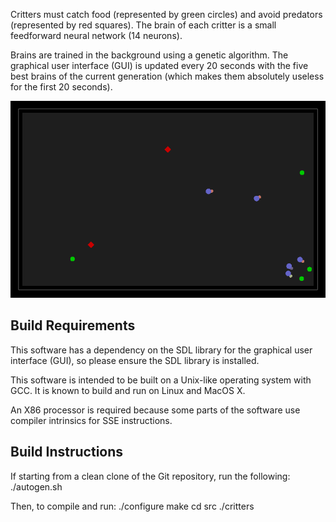 Critters must catch food (represented by green circles) and avoid predators
(represented by red squares). The brain of each critter is a small feedforward
neural network (14 neurons).

Brains are trained in the background using a genetic algorithm. The graphical
user interface (GUI) is updated every 20 seconds with the five best brains of
the current generation (which makes them absolutely useless for the first 20
seconds).

![Screenshot](https://raw.githubusercontent.com/phaubertin/critters/master/doc/screenshot.png)

Build Requirements
------------------

This software has a dependency on the SDL library for the graphical user
interface (GUI), so please ensure the SDL library is installed.

This software is intended to be built on a Unix-like operating system with GCC.
It is known to build and run on Linux and MacOS X.

An X86 processor is required because some parts of the software use compiler
intrinsics for SSE instructions.

Build Instructions
------------------

If starting from a clean clone of the Git repository, run the following:
./autogen.sh

Then, to compile and run:
./configure
make
cd src
./critters

